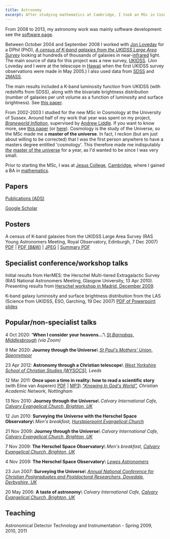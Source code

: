 ```yaml
---
title: Astronomy
excerpt: After studying mathematics at Cambridge, I took an MSc in Cosmology and PhD in astronomy at Sussex, followed by work in astronomical software.
---
```

From 2008 to 2013, my astronomy work was mainly software development: see the [software page](/software/).

Between October 2004 and September 2008 I worked with [Jon Loveday](http://astronomy.sussex.ac.uk/~loveday/) for a DPhil (PhD), _[A census of K-band galaxies from the UKIDSS Large Area Survey](/assets/phdthesis.pdf)_ looking at hundreds of thousands of galaxies in near-[infrared](http://en.wikipedia.org/wiki/Infrared_astronomy) light. The main source of data for this project was a new survey, [UKIDSS](http://www.ukidss.org/). (Jon Loveday and I were at the telescope in [Hawaii](http://www.flickr.com/photos/63259851@N00/sets/) when the first UKIDSS survey observations were made in May 2005.) I also used data from [SDSS](http://www.sdss.org/) and [2MASS](http://www.ipac.caltech.edu/2mass/).

The main results included a K-band luminosity function from UKIDSS (with redshifts from SDSS), along with the bivariate brightness distribution (number of galaxies per unit volume as a function of luminosity and surface brightness). See [this paper](http://adsabs.harvard.edu/abs/2009MNRAS.397..868S).

From 2002-2003 I studied for the new MSc in Cosmology at the University of Sussex. Around half of my work that year was spent on my project, _[Braneworld Inflation](/assets/mscthesis.pdf)_, supervised by [Andrew Liddle](http://astronomy.sussex.ac.uk/~andrewl/andrewl.html). If you want to know more, see [this paper](http://link.aps.org/abstract/PRD/v68/e061301) (or [here](http://uk.arxiv.org/abs/astro-ph/0307017)). Cosmology is the study of the Universe, so the MSc made me a **master of the universe**. In fact, I reckon (but am just about willing to be corrected) that I was the first person anywhere to have a masters degree entitled 'cosmology'. This therefore made me indisputably _[the](http://www.he-man.org/cartoon/cartoon.php?id=44)_ [master of the universe](http://www.he-man.org/cartoon/cartoon.php?id=44) for a year, as I'd wanted to be since I was very small.

Prior to starting the MSc, I was at [Jesus College](http://www.jesus.cam.ac.uk/), [Cambridge](http://www.cam.ac.uk/), where I gained a BA in [mathematics](http://www.maths.cam.ac.uk/).

## Papers

[Publications (ADS)](https://ui.adsabs.harvard.edu/public-libraries/sGcq_61aQa6u_2R5zK3eww)

[Google Scholar](https://scholar.google.com/citations?user=jDrhqdUAAAAJ&sortby=pubdate)

## Posters

A census of K-band galaxies from the UKIDSS Large Area Survey (RAS Young Astronomers Meeting, Royal Observatory, Edinburgh, 7 Dec 2007) [PDF](/assets/yam2007.pdf) \| [PDF (B&W)](/assets/yam2007_bw.pdf) \| [JPEG](/assets/yam2007.jpg) \| [Summary PDF](/assets/yam2007_summary.pdf)

## Specialist conference/workshop talks

Initial results from HerMES: the Herschel Multi-tiered Extragalactic Survey (RAS National Astronomers Meeting, Glasgow University, 13 Apr 2010). Presenting results from [Herschel workshop in Madrid, December 2009](http://herschel.esac.esa.int/SDP_IR_wkshop.shtml).

K-band galaxy luminosity and surface brightness distribution from the LAS (Science from UKIDSS, ESO, Garching, 19 Dec 2007) [PDF of Powerpoint slides](/assets/ukidss2007.pdf)

## Popular/non-specialist talks

4 Oct 2020: **'When I consider your heavens...’**\\
_[St Barnabas, Middlesbrough](http://www.st-barnabas.net/) (via Zoom)_

9 Mar 2020: **Journey through the Universe**\\
_[St Paul's Mothers' Union, Spennymoor](http://www.stpaulsspennymoor.co.uk/site/index.php?page=content&content=4871)_

23 Apr 2012: **Astronomy through a Christian telescope**\\
_[West Yorkshire School of Christian Studies (WYSOCS)](http://www.wysocs.org.uk/lifematters/recent-events.php), Leeds_

12 Mar 2011: **Once upon a time in reality: how to read a scientific story** (with Eline van Asperen) [PDF](http://christianacademicnetwork.net/2011Conference/reports/CANScientificStories.pdf) | [MP3](http://christianacademicnetwork.net/2011Conference/Recordings/AnthonyEline.mp3)\\
_["Knowing In God's World"](http://christianacademicnetwork.net/newjoomla/index.php?option=com_content&amp;view=article&amp;id=228&amp;Itemid=109), Christian Academic Network, Nottingham_

13 Nov 2010: **Journey through the Universe**\\
_Calvary International Cafe, [Calvary Evangelical Church, Brighton, UK](http://www.calvary-brighton.org.uk/)_

12 Jun 2010: **Surveying the Universe with the Herschel Space Observatory**\\
_Men's breakfast, [Hurstpierpoint Evangelical Church](http://www.hppevangelical.org.uk/)_

21 Nov 2009: **Journey through the Universe**\\
_Calvary International Cafe, [Calvary Evangelical Church, Brighton, UK](http://www.calvary-brighton.org.uk/)_

7 Nov 2009: **The Herschel Space Observatory**\\
_Men's breakfast, [Calvary Evangelical Church, Brighton, UK](http://www.calvary-brighton.org.uk/)_

4 Nov 2009: **The Herschel Space Observatory**\\
_[Lewes Astronomers](http://sites.google.com/site/lewesastronomers/)_

23 Jun 2007: **Surveying the Universe**\\
_[Annual National Conference for Christian Postgraduates and Postdoctoral Researchers, Dovedale, Derbyshire, UK](http://christianpostgrad.org.uk/)_

20 May 2006: **A taste of astronomy**\\
_Calvary International Cafe, [Calvary Evangelical Church, Brighton, UK](http://www.calvary-brighton.org.uk/)_

## Teaching

Astronomical Detector Technology and Instrumentation - Spring 2009, 2010, 2011
